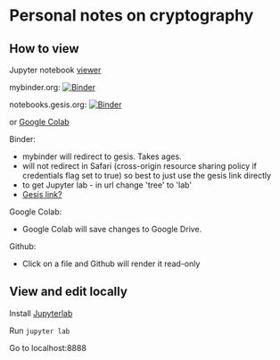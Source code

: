 # Personal notes on cryptography  

## How to view

Jupyter notebook [viewer](https://nbviewer.jupyter.org/github/wrmack/Notebooks/tree/master/)

mybinder.org:  [![Binder](https://mybinder.org/badge_logo.svg)](https://mybinder.org/v2/gh/wrmack/Notebooks/master)

notebooks.gesis.org:  [![Binder](https://notebooks.gesis.org/binder/badge_logo.svg)](https://notebooks.gesis.org/binder/v2/gh/wrmack/Notebooks/master)

or [Google Colab](https://colab.research.google.com)


Binder:    
- mybinder will redirect to gesis.  Takes ages.  
- will not redirect in Safari (cross-origin resource sharing policy if credentials flag set to true) so best to just use the gesis link directly
- to get Jupyter lab - in url change 'tree' to 'lab' 
- [Gesis link?](https://notebooks.gesis.org/binder/jupyter/user/wrmack-notebooks-zuwkckjh/tree)

Google Colab:    
- Google Colab will save changes to Google Drive.

Github:
- Click on a file and Github will render it read-only

## View and edit locally

Install [Jupyterlab](https://jupyter.org/install)

Run `jupyter lab`

Go to localhost:8888
